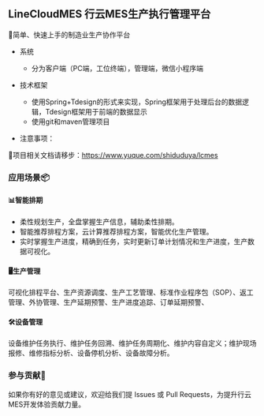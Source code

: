 ## LineCloudMES 行云MES生产执行管理平台

🎉简单、快速上手的制造业生产协作平台

- 系统
    - 分为客户端（PC端，工位终端），管理端，微信小程序端

- 技术框架
  - 使用Spring+Tdesign的形式来实现，Spring框架用于处理后台的数据逻辑，Tdesign框架用于前端的数据显示
  - 使用git和maven管理项目



- 注意事项：


💾项目相关文档请移步：https://www.yuque.com/shiduduya/lcmes

### 应用场景📦


#### 📊智能排期

 - 柔性规划生产，全盘掌握生产信息，辅助柔性排期。
 - 智能推荐排程方案，云计算推荐排程方案，智能优化生产管理。
 - 实时掌握生产进度，精确到任务，实时更新订单计划情况和生产进度，生产数据可视化。

#### 🖥️生产管理

可视化排程平台、生产资源调度、生产工艺管理、标准作业程序包（SOP）、返工管理、外协管理、生产延期预警、生产进度追踪、订单延期预警、



#### 🛠️设备管理

设备维护任务执行、维护任务回溯、维护任务周期化、维护内容自定义；维护现场报修、维修指标分析、设备停机分析、设备故障分析。

### 参与贡献🪪

如果你有好的意见或建议，欢迎给我们提 Issues 或 Pull Requests，为提升行云MES开发体验贡献力量。
